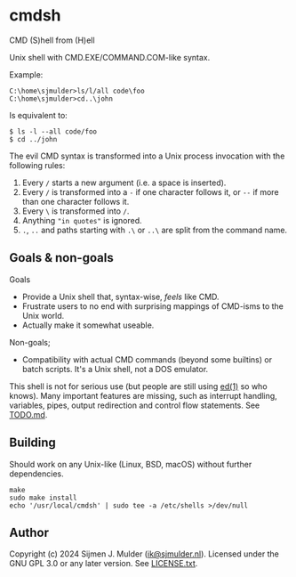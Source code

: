 cmdsh
=====
CMD (S)hell from (H)ell

Unix shell with CMD.EXE/COMMAND.COM-like syntax.

Example:

    C:\home\sjmulder>ls/l/all code\foo
    C:\home\sjmulder>cd..\john

Is equivalent to:

    $ ls -l --all code/foo
    $ cd ../john

The evil CMD syntax is transformed into a Unix process invocation with
the following rules:

 1. Every `/` starts a new argument (i.e. a space is inserted).
 2. Every `/` is transformed into a `-` if one character follows it, or
    `--` if more than one character follows it.
 3. Every `\` is transformed into `/`.
 4. Anything `"in quotes"`  is ignored.
 5. `.`, `..` and paths starting with `.\` or `..\` are split from the
    command name.

Goals & non-goals
-----------------
Goals
 - Provide a Unix shell that, syntax-wise, *feels* like CMD.
 - Frustrate users to no end with surprising mappings of CMD-isms to the
   Unix world.
 - Actually make it somewhat useable.

Non-goals;
 - Compatibility with actual CMD commands (beyond some builtins) or
   batch scripts. It's a Unix shell, not a DOS emulator.

This shell is not for serious use (but people are still using
[ed(1)](https://man.openbsd.org/ed) so who knows). Many important
features are missing, such as interrupt handling, variables, pipes,
output redirection and control flow statements. See [TODO.md](TODO.md).

Building
--------
Should work on any Unix-like (Linux, BSD, macOS) without further
dependencies.

    make
    sudo make install
    echo '/usr/local/cmdsh' | sudo tee -a /etc/shells >/dev/null

Author
------
Copyright (c) 2024 Sijmen J. Mulder (<ik@sjmulder.nl>). Licensed under
the GNU GPL 3.0 or any later version. See [LICENSE.txt](LICENSE.md).
